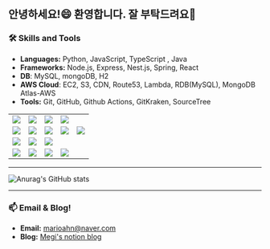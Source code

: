 <!--
**marioahn/marioahn** is a ✨ _special_ ✨ repository because its `README.md` (this file) appears on your GitHub profile.

Here are some ideas to get you started:

- 🔭 I’m currently working on ...
- 🌱 I’m currently learning ...
- 👯 I’m looking to collaborate on ...
- 🤔 I’m looking for help with ...
- 💬 Ask me about ...
- 📫 How to reach me: ...
- 😄 Pronouns: ...
- ⚡ Fun fact: ...

- referrence
  https://velog.io/@oka1313/Github-%EA%B9%83%ED%97%88%EB%B8%8C-%ED%94%84%EB%A1%9C%ED%95%84-%EA%BE%B8%EB%AF%B8%EA%B8%B0
  https://github.com/rzashakeri/beautify-github-profile?tab=readme-ov-file#-what-do-we-do-after-seeing-these-profiles-
  https://80000coding.oopy.io/865f4b2a-5198-49e8-a173-0f893a4fed45




<img src="https://img.shields.io/badge/TensorFlow-FF6F00?style=for-the-badge&logo=TensorFlow&logoColor=white">

  
-->
## 안녕하세요!😄 환영합니다. 잘 부탁드려요🌱

### 🛠️ Skills and Tools
- **Languages:** Python, JavaScript, TypeScript , Java
- **Frameworks:** Node.js, Express, Nest.js, Spring, React
- **DB**: MySQL, mongoDB, H2
- **AWS Cloud**: EC2, S3, CDN, Route53, Lambda, RDB(MySQL), MongoDB Atlas-AWS
- **Tools:** Git, GitHub, Github Actions, GitKraken, SourceTree

<table>
  <tr>
    <td>
      <img src="https://img.shields.io/badge/Python-3776AB?style=for-the-badge&logo=Python&logoColor=white">
    </td>
    <td>
      <img src="https://img.shields.io/badge/JavaScript-F7DF1E?style=for-the-badge&logo=javascript&logoColor=black">
    </td>
    <td>
      <img src="https://img.shields.io/badge/TypeScript-3178C6?style=for-the-badge&logo=typescript&logoColor=white">
    </td>
    <td>
      <img src="https://img.shields.io/badge/Java-007396?style=for-the-badge&logo=java&logoColor=white">
    </td>
    <td></td>
  </tr>
  <tr>
    <td>
      <img src="https://img.shields.io/badge/Node.js-339933?style=for-the-badge&logo=nodedotjs&logoColor=white">
    </td>
    <td>
      <img src="https://img.shields.io/badge/Express-000000?style=for-the-badge&logo=express&logoColor=white">
    </td>
    <td>
      <img src="https://img.shields.io/badge/Nest.js-E0234E?style=for-the-badge&logo=nestjs&logoColor=white">
    </td>
    <td>
      <img src="https://img.shields.io/badge/Spring-6DB33F?style=for-the-badge&logo=spring&logoColor=white">
    </td>
    <td>
      <img src="https://img.shields.io/badge/React-61DAFB?style=for-the-badge&logo=react&logoColor=black">
    </td>
  </tr>
  <tr>
    <td>
      <img src="https://img.shields.io/badge/mysql-4479A1?style=for-the-badge&logo=mysql&logoColor=white">
    </td>
    <td>
      <img src="https://img.shields.io/badge/MongoDB-47A248?style=for-the-badge&logo=mongodb&logoColor=white">
    </td>
    <td>
      <img src="https://img.shields.io/badge/H2-007396?style=for-the-badge&logoColor=white">
    </td>
    <td></td>
    <td></td>
  </tr>
  <tr>
    <td>
      <img src="https://img.shields.io/badge/git-F05032?style=for-the-badge&logo=git&logoColor=white">
    </td>
    <td>
      <img src="https://img.shields.io/badge/github-181717?style=for-the-badge&logo=github&logoColor=white">
    </td>
    <td>
      <img src="https://img.shields.io/badge/GitHub_Actions-2088FF?style=for-the-badge&logo=github-actions&logoColor=white">
    </td>
    <td>
      <img src="https://img.shields.io/badge/AWS-232F3E?style=for-the-badge&logo=amazon-aws&logoColor=white">
    </td>
    <td></td>
  </tr>
</table>


---

![Anurag's GitHub stats](https://github-readme-stats.vercel.app/api?username=marioahn&show_icons=true&theme=calm_pink)

---

### 📫 Email & Blog!
- **Email:** [marioahn@naver.com](mailto:marioahn@example.com)
- **Blog:** [Megi's notion blog](https://marioa.notion.site/HJ-s-blog-30ccccc91deb489cb5bc0dbfe731fa70?pvs=4)
